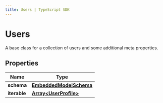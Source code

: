 ```yaml
---
title: Users | TypeScript SDK
---
```



# Users

A base class for a collection of users and some additional meta properties.

## Properties

Name | Type
------------ | -------------
**schema** | [**EmbeddedModelSchema**](EmbeddedModelSchema)
**iterable** | [**Array&lt;UserProfile&gt;**](UserProfile)


